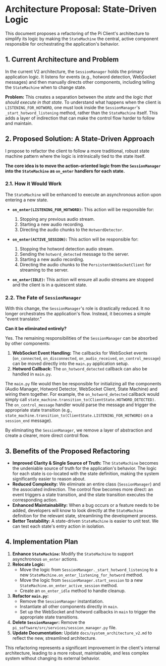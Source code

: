 # Architecture Proposal: State-Driven Logic

This document proposes a refactoring of the Pi Client's architecture to simplify its logic by making the `StateMachine` the central, active component responsible for orchestrating the application's behavior.

## 1. Current Architecture and Problem

In the current V2 architecture, the `SessionManager` holds the primary application logic. It listens for events (e.g., hotword detection, WebSocket messages) and then manually directs other components, including telling the `StateMachine` when to change state.

**Problem:** This creates a separation between the *state* and the *logic that should execute in that state*. To understand what happens when the client is `LISTENING_FOR_HOTWORD`, one must look inside the `SessionManager`'s `_start_hotword_listening` method, rather than the `StateMachine` itself. This adds a layer of indirection that can make the control flow harder to follow and maintain.

## 2. Proposed Solution: A State-Driven Approach

I propose to refactor the client to follow a more traditional, robust state machine pattern where the logic is intrinsically tied to the state itself.

**The core idea is to move the action-oriented logic from the `SessionManager` into the `StateMachine` as `on_enter` handlers for each state.**

### 2.1. How it Would Work

The `StateMachine` will be enhanced to execute an asynchronous action upon entering a new state.

-   **`on_enter(LISTENING_FOR_HOTWORD)`:** This action will be responsible for:
    1.  Stopping any previous audio stream.
    2.  Starting a new audio recording.
    3.  Directing the audio chunks to the `HotwordDetector`.

-   **`on_enter(ACTIVE_SESSION)`:** This action will be responsible for:
    1.  Stopping the hotword detection audio stream.
    2.  Sending the `hotword_detected` message to the server.
    3.  Starting a new audio recording.
    4.  Directing the audio chunks to the `PersistentWebSocketClient` for streaming to the server.

-   **`on_enter(IDLE)`:** This action will ensure all audio streams are stopped and the client is in a quiescent state.

### 2.2. The Fate of `SessionManager`

With this change, the `SessionManager`'s role is drastically reduced. It no longer orchestrates the application's flow. Instead, it becomes a simple "event translator."

**Can it be eliminated entirely?**

Yes. The remaining responsibilities of the `SessionManager` can be absorbed by other components:

1.  **WebSocket Event Handling:** The callbacks for WebSocket events (`on_connected`, `on_disconnected`, `on_audio_received`, `on_control_message`) can be moved directly into the `main.py` application setup.
2.  **Hotword Callback:** The `on_hotword_detected` callback can also be handled in `main.py`.

The `main.py` file would then be responsible for initializing all the components (Audio Manager, Hotword Detector, WebSocket Client, State Machine) and wiring them together. For example, the `on_hotword_detected` callback would simply call `state_machine.transition_to(ClientState.HOTWORD_DETECTED)`. The `on_control_message` handler would parse the message and trigger the appropriate state transition (e.g., `state_machine.transition_to(ClientState.LISTENING_FOR_HOTWORD)` on a `session_end` message).

By eliminating the `SessionManager`, we remove a layer of abstraction and create a clearer, more direct control flow.

## 3. Benefits of the Proposed Refactoring

-   **Improved Clarity & Single Source of Truth:** The `StateMachine` becomes the undeniable source of truth for the application's behavior. The logic for each state is co-located with the state definition, making the system significantly easier to reason about.
-   **Reduced Complexity:** We eliminate an entire class (`SessionManager`) and the associated indirection. The control flow becomes more direct: an event triggers a state transition, and the state transition executes the corresponding action.
-   **Enhanced Maintainability:** When a bug occurs or a feature needs to be added, developers will know to look directly at the `StateMachine` definition for the relevant state, streamlining the development process.
-   **Better Testability:** A state-driven `StateMachine` is easier to unit test. We can test each state's entry action in isolation.

## 4. Implementation Plan

1.  **Enhance `StateMachine`:** Modify the `StateMachine` to support asynchronous `on_enter` actions.
2.  **Relocate Logic:**
    -   Move the logic from `SessionManager._start_hotword_listening` to a new `StateMachine.on_enter_listening_for_hotword` method.
    -   Move the logic from `SessionManager.start_session` to a new `StateMachine.on_enter_active_session` method.
    -   Create an `on_enter_idle` method to handle cleanup.
3.  **Refactor `main.py`:**
    -   Remove the `SessionManager` instantiation.
    -   Instantiate all other components directly in `main`.
    -   Set up the WebSocket and hotword callbacks in `main` to trigger the appropriate state transitions.
4.  **Delete `SessionManager`:** Remove the `pi_software/src/services/session_manager.py` file.
5.  **Update Documentation:** Update `docs/system_architecture_v2.md` to reflect the new, streamlined architecture.

This refactoring represents a significant improvement in the client's internal architecture, leading to a more robust, maintainable, and less complex system without changing its external behavior.